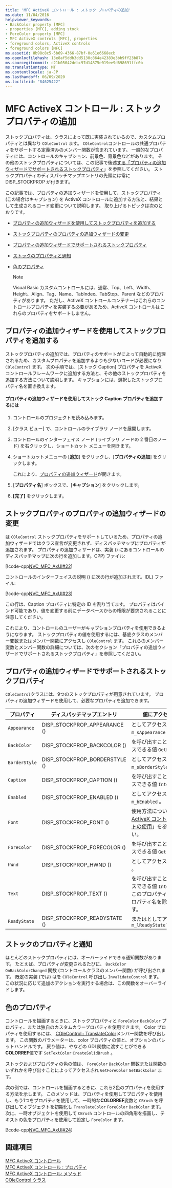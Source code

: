 ```yaml
---
title: 'MFC ActiveX コントロール : ストック プロパティの追加'
ms.date: 11/04/2016
helpviewer_keywords:
- BackColor property [MFC]
- properties [MFC], adding stock
- ForeColor property [MFC]
- MFC ActiveX controls [MFC], properties
- foreground colors, ActiveX controls
- foreground colors [MFC]
ms.assetid: 8b98c8c5-5b69-4366-87bf-0e61e6668ecb
ms.openlocfilehash: 13e8af5ddb3dd5130c864e42383e3bb9ff23b87b
ms.sourcegitcommit: c21b05042debc97d14875e019ee9d698691ffc0b
ms.translationtype: MT
ms.contentlocale: ja-JP
ms.lasthandoff: 06/09/2020
ms.locfileid: "84625422"
---
```

# <a name="mfc-activex-controls-adding-stock-properties"></a>MFC ActiveX コントロール : ストック プロパティの追加

ストックプロパティは、クラスによって既に実装されているので、カスタムプロパティとは異なり `COleControl` ます。 `COleControl`コントロールの共通プロパティをサポートする定義済みのメンバー関数が含まれています。 一般的なプロパティには、コントロールのキャプション、前景色、背景色などがあります。 その他のストックプロパティについては、この記事で後述[する「プロパティの追加ウィザードでサポートされるストックプロパティ](#_core_stock_properties_supported_by_classwizard)」を参照してください。 ストックプロパティのディスパッチマップエントリの先頭には常に DISP_STOCKPROP が付きます。

この記事では、プロパティの追加ウィザードを使用して、ストックプロパティ (この場合はキャプション) を ActiveX コントロールに追加する方法と、結果として生成されるコード変更について説明します。 取り上げるトピックは次のとおりです。

- [プロパティの追加ウィザードを使用してストックプロパティを追加する](#_core_using_classwizard_to_add_a_stock_property)

- [ストックプロパティのプロパティの追加ウィザードの変更](#_core_classwizard_changes_for_stock_properties)

- [プロパティの追加ウィザードでサポートされるストックプロパティ](#_core_stock_properties_supported_by_classwizard)

- [ストックのプロパティと通知](#_core_stock_properties_and_notification)

- [色のプロパティ](#_core_color_properties)

    > [!NOTE]
    >  Visual Basic カスタムコントロールには、通常、Top、Left、Width、Height、Align、Tag、Name、TabIndex、TabStop、Parent などのプロパティがあります。 ただし、ActiveX コントロールコンテナーはこれらのコントロールプロパティを実装する必要があるため、ActiveX コントロールはこれらのプロパティをサポートしません。

## <a name="using-the-add-property-wizard-to-add-a-stock-property"></a><a name="_core_using_classwizard_to_add_a_stock_property"></a>プロパティの追加ウィザードを使用してストックプロパティを追加する

ストックプロパティの追加では、プロパティのサポートがによって自動的に処理されるため、カスタムプロパティを追加するよりも少ないコードが必要になり `COleControl` ます。 次の手順では、[ストック Caption] プロパティを ActiveX コントロールフレームワークに追加する方法と、その他のストックプロパティを追加する方法について説明します。 キャプションには、選択したストックプロパティ名を置き換えます。

#### <a name="to-add-the-stock-caption-property-using-the-add-property-wizard"></a>プロパティの追加ウィザードを使用してストック Caption プロパティを追加するには

1. コントロールのプロジェクトを読み込みます。

1. [クラス ビュー] で、コントロールのライブラリ ノードを展開します。

1. コントロールのインターフェイス ノード (ライブラリ ノードの 2 番目のノード) を右クリックし、ショートカット メニューを開きます。

1. ショートカットメニューの [**追加**] をクリックし、[**プロパティの追加**] をクリックします。

   これにより、[プロパティの追加ウィザード](../ide/names-add-property-wizard.md)が開きます。

1. [**プロパティ名**] ボックスで、[**キャプション**] をクリックします。

1. **[完了]** をクリックします。

## <a name="add-property-wizard-changes-for-stock-properties"></a><a name="_core_classwizard_changes_for_stock_properties"></a>ストックプロパティのプロパティの追加ウィザードの変更

は `COleControl` ストックプロパティをサポートしているため、プロパティの追加ウィザードではクラス宣言が変更されず、ディスパッチマップにプロパティが追加されます。 プロパティの追加ウィザードは、実装 () にあるコントロールのディスパッチマップに次の行を追加します。CPP) ファイル:

[!code-cpp[NVC_MFC_AxUI#22](codesnippet/cpp/mfc-activex-controls-adding-stock-properties_1.cpp)]

コントロールのインターフェイスの説明 () に次の行が追加されます。IDL) ファイル:

[!code-cpp[NVC_MFC_AxUI#23](codesnippet/cpp/mfc-activex-controls-adding-stock-properties_2.idl)]

この行は、Caption プロパティに特定の ID を割り当てます。 プロパティはバインド可能であり、値を変更する前にデータベースからの権限が要求されることに注意してください。

これにより、コントロールのユーザーがキャプションプロパティを使用できるようになります。 ストックプロパティの値を使用するには、基底クラスのメンバー変数またはメンバー関数にアクセスし `COleControl` ます。 これらのメンバー変数とメンバー関数の詳細については、次のセクション「プロパティの追加ウィザードでサポートされるストックプロパティ」を参照してください。

## <a name="stock-properties-supported-by-the-add-property-wizard"></a><a name="_core_stock_properties_supported_by_classwizard"></a>プロパティの追加ウィザードでサポートされるストックプロパティ

`COleControl`クラスには、9つのストックプロパティが用意されています。 プロパティの追加ウィザードを使用して、必要なプロパティを追加できます。

|プロパティ|ディスパッチマップエントリ|値にアクセスする方法|
|--------------|------------------------|-------------------------|
|`Appearance`|DISP_STOCKPROP_APPEARANCE ()|としてアクセスできる値 `m_sAppearance` 。|
|`BackColor`|DISP_STOCKPROP_BACKCOLOR ()|を呼び出すことによってアクセスできる値 `GetBackColor` 。|
|`BorderStyle`|DISP_STOCKPROP_BORDERSTYLE ()|としてアクセスできる値 `m_sBorderStyle` 。|
|`Caption`|DISP_STOCKPROP_CAPTION ()|を呼び出すことによってアクセスできる値 `InternalGetText` 。|
|`Enabled`|DISP_STOCKPROP_ENABLED ()|としてアクセスできる値 `m_bEnabled` 。|
|`Font`|DISP_STOCKPROP_FONT ()|使用方法については、「 [MFC ActiveX コントロール: フォントの使用](mfc-activex-controls-using-fonts.md)」を参照してください。|
|`ForeColor`|DISP_STOCKPROP_FORECOLOR ()|を呼び出すことによってアクセスできる値 `GetForeColor` 。|
|`hWnd`|DISP_STOCKPROP_HWND ()|としてアクセスできる値 `m_hWnd` 。|
|`Text`|DISP_STOCKPROP_TEXT ()|を呼び出すことによってアクセスできる値 `InternalGetText` 。 このプロパティは、 `Caption` プロパティ名を除いてと同じです。|
|`ReadyState`|DISP_STOCKPROP_READYSTATE ()|またはとしてアクセスできる値 `m_lReadyState``GetReadyState`|

## <a name="stock-properties-and-notification"></a><a name="_core_stock_properties_and_notification"></a>ストックのプロパティと通知

ほとんどのストックプロパティには、オーバーライドできる通知関数があります。 たとえば、プロパティが変更されるたびに、 `BackColor` `OnBackColorChanged` 関数 (コントロールクラスのメンバー関数) が呼び出されます。 既定の実装 (では) はを `COleControl` 呼び出し `InvalidateControl` ます。 この状況に応じて追加のアクションを実行する場合は、この関数をオーバーライドします。

## <a name="color-properties"></a><a name="_core_color_properties"></a>色のプロパティ

コントロールを描画するときに、ストックプロパティと `ForeColor` `BackColor` プロパティ、または独自のカスタムカラープロパティを使用できます。 Color プロパティを使用するには、 [COleControl:: TranslateColor](reference/colecontrol-class.md#translatecolor)メンバー関数を呼び出します。 この関数のパラメーターは、color プロパティの値と、オプションのパレットハンドルです。 戻り値は、やなどの GDI 関数に渡すことができる**COLORREF**値です `SetTextColor` `CreateSolidBrush` 。

ストックおよびプロパティの色の値は、 `ForeColor` `BackColor` 関数または関数のいずれかを呼び出すことによってアクセスされ `GetForeColor` `GetBackColor` ます。

次の例では、コントロールを描画するときに、これら2色のプロパティを使用する方法を示します。 このメソッドは、プロパティを使用してプロパティを使用し、もう1つをプロパティを使用して、一時的な**COLORREF**変数と `CBrush` を呼び出してオブジェクトを初期化し `TranslateColor` `ForeColor` `BackColor` ます。 次に、一時オブジェクトを使用して `CBrush` コントロールの四角形を描画し、テキストの色をプロパティを使用して設定し `ForeColor` ます。

[!code-cpp[NVC_MFC_AxUI#24](codesnippet/cpp/mfc-activex-controls-adding-stock-properties_3.cpp)]

## <a name="see-also"></a>関連項目

[MFC ActiveX コントロール](mfc-activex-controls.md)<br/>
[MFC ActiveX コントロール : プロパティ](mfc-activex-controls-properties.md)<br/>
[MFC ActiveX コントロール: メソッド](mfc-activex-controls-methods.md)<br/>
[COleControl クラス](reference/colecontrol-class.md)
